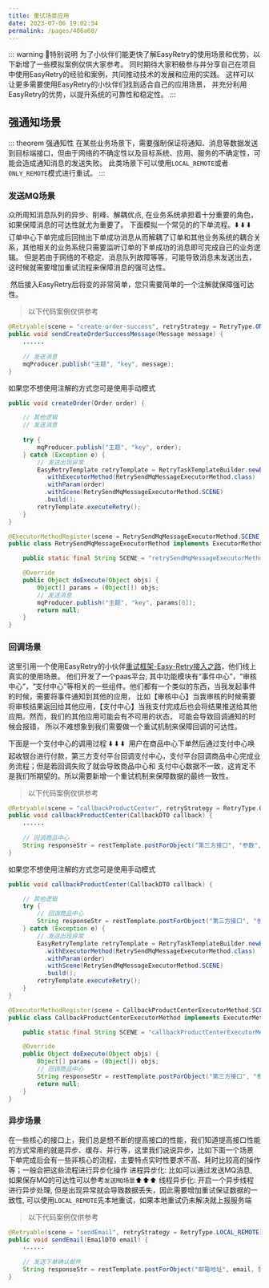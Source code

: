 ```yaml
---
title: 重试场景应用
date: 2023-07-06 19:02:54
permalink: /pages/406a68/
---
```


::: warning 🌈特别说明
为了小伙伴们能更快了解EasyRetry的使用场景和优势，以下新增了一些模拟案例仅供大家参考。
同时期待大家积极参与并分享自己在项目中使用EasyRetry的经验和案例，共同推动技术的发展和应用的实践。
这样可以让更多需要使用EasyRetry的小伙伴们找到适合自己的应用场景， 并充分利用EasyRetry的优势，以提升系统的可靠性和稳定性。
:::

## 强通知场景

::: theorem 强通知性
在某些业务场景下，需要强制保证将通知、消息等数据发送到目标端接口，但由于网络的不确定性以及目标系统、应用、服务的不确定性，可能会造成通知消息的发送失败。
此类场景下可以使用`LOCAL_REMOTE`或者`ONLY_REMOTE`模式进行重试。
:::

### 发送MQ场景
众所周知消息队列的异步、削峰、解耦优点, 在业务系统承担着十分重要的角色，如果保障消息的可达性就尤为重要了。
下面模拟一个常见的的下单流程。⬇️ ⬇️ ⬇️
<img :src="$withBase('/img/强达性_MQ1.png')" class="no-zoom" style="zoom: 100%;">
订单中心下单完成后回抛出下单成功消息从而解耦了订单和其他业务系统的耦合关系，其他相关的业务系统只需要监听订单的下单成功的消息即可完成自己的业务逻辑。
但是若由于网络的不稳定、消息队列故障等等，可能导致消息未发送出去，这时候就需要增加重试流程来保障消息的强可达性。

<img :src="$withBase('/img/强达性_MQ2.png')" class="no-zoom" style="zoom: 100%;">
然后接入EasyRetry后将变的非常简单，您只需要简单的一个注解就保障强可达性。

> 以下代码案例仅供参考

```java
@Retryable(scene = "create-order-success", retryStrategy = RetryType.ONLY_REMOTE)
public void sendCreateOrderSuccessMessage(Message message) {
    ......
    
    // 发送消息
    mqProducer.publish("主题", "key", message);
}
```
如果您不想使用注解的方式您可是使用手动模式
```java
public void createOrder(Order order) {

    // 其他逻辑
    // 发送消息
    
    try {
        mqProducer.publish("主题", "key", order);
    } catch (Exception e) {
        // 发送出现异常
        EasyRetryTemplate retryTemplate = RetryTaskTemplateBuilder.newBuilder()
          .withExecutorMethod(RetrySendMqMessageExecutorMethod.class)
          .withParam(order)
          .withScene(RetrySendMqMessageExecutorMethod.SCENE)
          .build();
        retryTemplate.executeRetry();
    }
}
```

```java
@ExecutorMethodRegister(scene = RetrySendMqMessageExecutorMethod.SCENE, async = true, forceReport = true)
public class RetrySendMqMessageExecutorMethod implements ExecutorMethod {

    public static final String SCENE = "retrySendMqMessageExecutorMethod";

    @Override
    public Object doExecute(Object objs) {
        Object[] params = (Object[]) objs;
        // 发送消息
        mqProducer.publish("主题", "key", params[0]);
        return null;
    }
}    

```

### 回调场景
这里引用一个使用EasyRetry的小伙伴[重试框架-Easy-Retry接入之路](https://juejin.cn/post/7243677232836018233)，他们线上真实的使用场景。
他们开发了一个paas平台, 其中功能模块有“事件中心”，“审核中心”，“支付中心”等相关的一些组件。他们都有一个类似的东西，当我发起事件的时候，需要将事件通知到其他的应用，
比如【审核中心】当我审核的时候需要将审核结果返回给其他应用，【支付中心】当我支付完成后也会将结果推送给其他应用。然而，我们的其他应用可能会有不可用的状态，
可能会导致回调通知的时候会报错， 所以不难想象到我们需要做一个重试机制来保障回调的可达性。

下面是一个支付中心的调用过程 ⬇️ ⬇️ ⬇️
<img :src="$withBase('/img/回调场景.png')" class="no-zoom" style="zoom: 100%;">
用户在商品中心下单然后通过支付中心唤起收银台进行付款，第三方支付平台回调支付中心，支付平台回调商品中心完成业务流程；但是若回调失败了就会导致商品中心和
支付中心数据不一致，这肯定不是我们所期望的。所以需要新增一个重试机制来保障数据的最终一致性。

> 以下代码案例仅供参考

```java
@Retryable(scene = "callbackProductCenter", retryStrategy = RetryType.ONLY_REMOTE)
public void callbackProductCenter(CallbackDTO callback) {
    ......
    
    // 回调商品中心
    String responseStr = restTemplate.postForObject("第三方接口", "参数", String.class);
}
```
如果您不想使用注解的方式您可是使用手动模式
```java
public void callbackProductCenter(CallbackDTO callback) {

    // 其他逻辑
    try {
        // 回调商品中心
        String responseStr = restTemplate.postForObject("第三方接口", "参数", String.class);
    } catch (Exception e) {
        // 发送出现异常
        EasyRetryTemplate retryTemplate = RetryTaskTemplateBuilder.newBuilder()
          .withExecutorMethod(RetrySendMqMessageExecutorMethod.class)
          .withParam(order)
          .withScene(RetrySendMqMessageExecutorMethod.SCENE)
          .build();
        retryTemplate.executeRetry();
    }
}
```

```java
@ExecutorMethodRegister(scene = CallbackProductCenterExecutorMethod.SCENE, async = true, forceReport = true)
public class CallbackProductCenterExecutorMethod implements ExecutorMethod {

    public static final String SCENE = "callbackProductCenterExecutorMethod";

    @Override
    public Object doExecute(Object objs) {
        Object[] params = (Object[]) objs;
        // 回调商品中心
        String responseStr = restTemplate.postForObject("第三方接口", "参数", String.class);
        return null;
    }
}    
```

### 异步场景
在一些核心的接口上，我们总是想不断的提高接口的性能，我们知道提高接口性能的方式常用的就是异步、缓存、并行等，这里我们说说异步，比如下面一个场景
<img :src="$withBase('/img/异步场景.png')" class="no-zoom" style="zoom: 100%;">
下单完成后会有一些非核心的流程，主要特点实时性要求不高、耗时比较高的操作等；一般会把这些流程进行异步化操作
进程异步化: 比如可以通过发送MQ消息, 如果保存MQ的可达性可以参考`发送MQ场景`⬆️⬆️⬆️
线程异步化: 开启一个异步线程进行异步处理, 但是出现异常就会导致数据丢失，因此需要增加重试保证数据的一致性,
可以使用`LOCAL_REMOTE`先本地重试，如果本地重试仍未解决就上报服务端

> 以下代码案例仅供参考

```java
@Retryable(scene = "sendEmail", retryStrategy = RetryType.LOCAL_REMOTE)
public void sendEmail(EmailDTO email) {
    ......
    
    // 发送下单确认邮件
    String responseStr = restTemplate.postForObject("邮箱地址", email, String.class);
}
```

